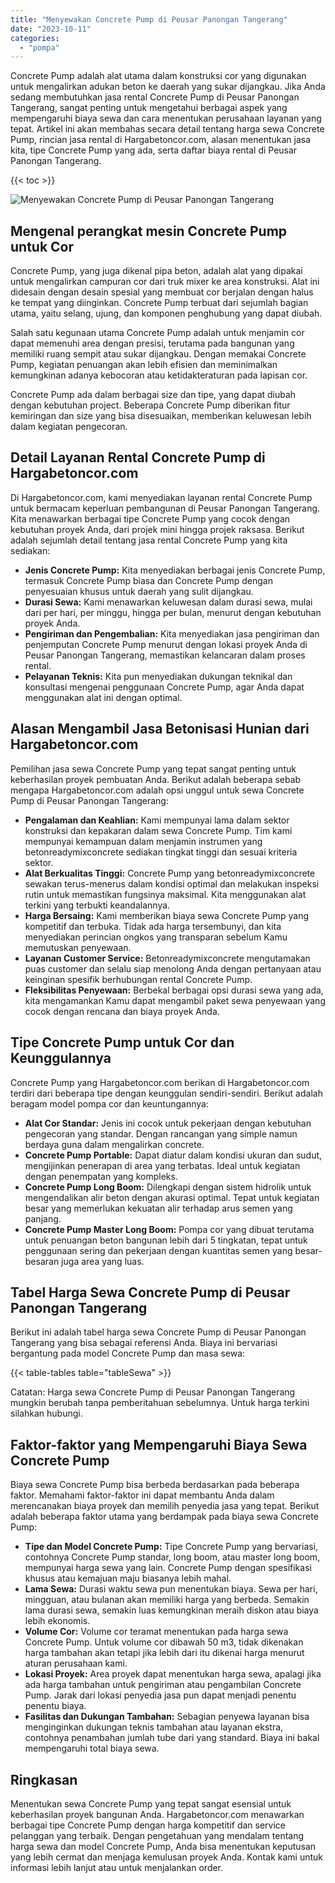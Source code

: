 ```yaml
---
title: "Menyewakan Concrete Pump di Peusar Panongan Tangerang"
date: "2023-10-11"
categories: 
  - "pompa"
---
```




Concrete Pump adalah alat utama dalam konstruksi cor yang digunakan untuk mengalirkan adukan beton ke daerah yang sukar dijangkau. Jika Anda sedang membutuhkan jasa rental Concrete Pump di Peusar Panongan Tangerang, sangat penting untuk mengetahui berbagai aspek yang mempengaruhi biaya sewa dan cara menentukan perusahaan layanan yang tepat. Artikel ini akan membahas secara detail tentang harga sewa Concrete Pump, rincian jasa rental di Hargabetoncor.com, alasan menentukan jasa kita, tipe Concrete Pump yang ada, serta daftar biaya rental di Peusar Panongan Tangerang.

{{< toc >}}

![Menyewakan Concrete Pump di Peusar Panongan Tangerang](https://hargareadymixid.github.io/pompa/concrete-pump%20(8).png)

## Mengenal perangkat mesin Concrete Pump untuk Cor

Concrete Pump, yang juga dikenal pipa beton, adalah alat yang dipakai untuk mengalirkan campuran cor dari truk mixer ke area konstruksi. Alat ini didesain dengan desain spesial yang membuat cor berjalan dengan halus ke tempat yang diinginkan. Concrete Pump terbuat dari sejumlah bagian utama, yaitu selang, ujung, dan komponen penghubung yang dapat diubah.

Salah satu kegunaan utama Concrete Pump adalah untuk menjamin cor dapat memenuhi area dengan presisi, terutama pada bangunan yang memiliki ruang sempit atau sukar dijangkau. Dengan memakai Concrete Pump, kegiatan penuangan akan lebih efisien dan meminimalkan kemungkinan adanya kebocoran atau ketidakteraturan pada lapisan cor.

Concrete Pump ada dalam berbagai size dan tipe, yang dapat diubah dengan kebutuhan project. Beberapa Concrete Pump diberikan fitur kemiringan dan size yang bisa disesuaikan, memberikan keluwesan lebih dalam kegiatan pengecoran.

## Detail Layanan Rental Concrete Pump di Hargabetoncor.com

Di Hargabetoncor.com, kami menyediakan layanan rental Concrete Pump untuk bermacam keperluan pembangunan di Peusar Panongan Tangerang. Kita menawarkan berbagai tipe Concrete Pump yang cocok dengan kebutuhan proyek Anda, dari projek mini hingga projek raksasa. Berikut adalah sejumlah detail tentang jasa rental Concrete Pump yang kita sediakan:

- **Jenis Concrete Pump:** Kita menyediakan berbagai jenis Concrete Pump, termasuk Concrete Pump biasa dan Concrete Pump dengan penyesuaian khusus untuk daerah yang sulit dijangkau.
- **Durasi Sewa:** Kami menawarkan keluwesan dalam durasi sewa, mulai dari per hari, per minggu, hingga per bulan, menurut dengan kebutuhan proyek Anda.
- **Pengiriman dan Pengembalian:** Kita menyediakan jasa pengiriman dan penjemputan Concrete Pump menurut dengan lokasi proyek Anda di Peusar Panongan Tangerang, memastikan kelancaran dalam proses rental.
- **Pelayanan Teknis:** Kita pun menyediakan dukungan teknikal dan konsultasi mengenai penggunaan Concrete Pump, agar Anda dapat menggunakan alat ini dengan optimal.

## Alasan Mengambil Jasa Betonisasi Hunian dari Hargabetoncor.com

Pemilihan jasa sewa Concrete Pump yang tepat sangat penting untuk keberhasilan proyek pembuatan Anda. Berikut adalah beberapa sebab mengapa Hargabetoncor.com adalah opsi unggul untuk sewa Concrete Pump di Peusar Panongan Tangerang:

- **Pengalaman dan Keahlian:** Kami mempunyai lama dalam sektor konstruksi dan kepakaran dalam sewa Concrete Pump. Tim kami mempunyai kemampuan dalam menjamin instrumen yang betonreadymixconcrete sediakan tingkat tinggi dan sesuai kriteria sektor.
- **Alat Berkualitas Tinggi:** Concrete Pump yang betonreadymixconcrete sewakan terus-menerus dalam kondisi optimal dan melakukan inspeksi rutin untuk memastikan fungsinya maksimal. Kita menggunakan alat terkini yang terbukti keandalannya.
- **Harga Bersaing:** Kami memberikan biaya sewa Concrete Pump yang kompetitif dan terbuka. Tidak ada harga tersembunyi, dan kita menyediakan perincian ongkos yang transparan sebelum Kamu memutuskan penyewaan.
- **Layanan Customer Service:** Betonreadymixconcrete mengutamakan puas customer dan selalu siap menolong Anda dengan pertanyaan atau keinginan spesifik berhubungan rental Concrete Pump.
- **Fleksibilitas Penyewaan:** Berbekal berbagai opsi durasi sewa yang ada, kita mengamankan Kamu dapat mengambil paket sewa penyewaan yang cocok dengan rencana dan biaya proyek Anda.

## Tipe Concrete Pump untuk Cor dan Keunggulannya

Concrete Pump yang Hargabetoncor.com berikan di Hargabetoncor.com terdiri dari beberapa tipe dengan keunggulan sendiri-sendiri. Berikut adalah beragam model pompa cor dan keuntungannya:

- **Alat Cor Standar:** Jenis ini cocok untuk pekerjaan dengan kebutuhan pengecoran yang standar. Dengan rancangan yang simple namun berdaya guna dalam mengalirkan concrete.
- **Concrete Pump Portable:** Dapat diatur dalam kondisi ukuran dan sudut, mengijinkan penerapan di area yang terbatas. Ideal untuk kegiatan dengan penempatan yang kompleks.
- **Concrete Pump Long Boom:** Dilengkapi dengan sistem hidrolik untuk mengendalikan alir beton dengan akurasi optimal. Tepat untuk kegiatan besar yang memerlukan kekuatan alir terhadap arus semen yang panjang.
- **Concrete Pump Master Long Boom:** Pompa cor yang dibuat terutama untuk penuangan beton bangunan lebih dari 5 tingkatan, tepat untuk penggunaan sering dan pekerjaan dengan kuantitas semen yang besar-besaran juga area yang luas.

## Tabel Harga Sewa Concrete Pump di Peusar Panongan Tangerang

Berikut ini adalah tabel harga sewa Concrete Pump di Peusar Panongan Tangerang yang bisa sebagai referensi Anda. Biaya ini bervariasi bergantung pada model Concrete Pump dan masa sewa:

{{< table-tables table="tableSewa" >}}

Catatan: Harga sewa Concrete Pump di Peusar Panongan Tangerang mungkin berubah tanpa pemberitahuan sebelumnya. Untuk harga terkini silahkan hubungi.

## Faktor-faktor yang Mempengaruhi Biaya Sewa Concrete Pump

Biaya sewa Concrete Pump bisa berbeda berdasarkan pada beberapa faktor. Memahami faktor-faktor ini dapat membantu Anda dalam merencanakan biaya proyek dan memilih penyedia jasa yang tepat. Berikut adalah beberapa faktor utama yang berdampak pada biaya sewa Concrete Pump:

- **Tipe dan Model Concrete Pump:** Tipe Concrete Pump yang bervariasi, contohnya Concrete Pump standar, long boom, atau master long boom, mempunyai harga sewa yang lain. Concrete Pump dengan spesifikasi khusus atau kemajuan maju biasanya lebih mahal.
- **Lama Sewa:** Durasi waktu sewa pun menentukan biaya. Sewa per hari, mingguan, atau bulanan akan memiliki harga yang berbeda. Semakin lama durasi sewa, semakin luas kemungkinan meraih diskon atau biaya lebih ekonomis.
- **Volume Cor:** Volume cor teramat menentukan pada harga sewa Concrete Pump. Untuk volume cor dibawah 50 m3, tidak dikenakan harga tambahan akan tetapi jika lebih dari itu dikenai harga menurut aturan perusahaan kami.
- **Lokasi Proyek:** Area proyek dapat menentukan harga sewa, apalagi jika ada harga tambahan untuk pengiriman atau pengambilan Concrete Pump. Jarak dari lokasi penyedia jasa pun dapat menjadi penentu penentu biaya.
- **Fasilitas dan Dukungan Tambahan:** Sebagian penyewa layanan bisa menginginkan dukungan teknis tambahan atau layanan ekstra, contohnya penambahan jumlah tube dari yang standard. Biaya ini bakal mempengaruhi total biaya sewa.

## Ringkasan

Menentukan sewa Concrete Pump yang tepat sangat esensial untuk keberhasilan proyek bangunan Anda. Hargabetoncor.com menawarkan berbagai tipe Concrete Pump dengan harga kompetitif dan service pelanggan yang terbaik. Dengan pengetahuan yang mendalam tentang harga sewa dan model Concrete Pump, Anda bisa menentukan keputusan yang lebih cermat dan menjaga kemulusan proyek Anda. Kontak kami untuk informasi lebih lanjut atau untuk menjalankan order.
